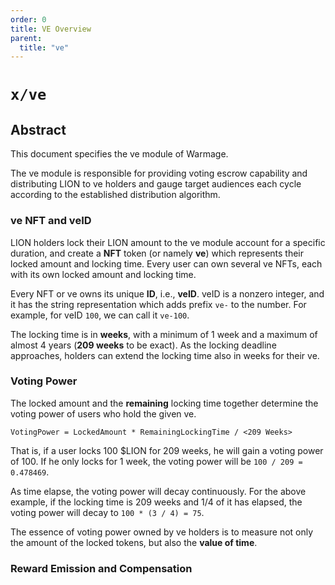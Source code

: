 ```yaml
---
order: 0
title: VE Overview
parent:
  title: "ve"
---
```


# `x/ve`

## Abstract

This document specifies the ve module of Warmage.

The ve module is responsible for providing voting escrow capability and distributing LION to ve holders and gauge target
audiences each cycle according to the established distribution algorithm.

### ve NFT and veID

LION holders lock their LION amount to the ve module account for a specific duration, and create a **NFT** token (or
namely **ve**) which represents their locked amount and locking time. Every user can own several ve NFTs, each with its
own locked amount and locking time.

Every NFT or ve owns its unique **ID**, i.e., **veID**. veID is a nonzero integer, and it has the string representation
which
adds prefix `ve-` to the number. For example, for veID `100`, we can call it `ve-100`.

The locking time is in **weeks**, with a minimum of 1 week and a maximum of almost 4 years (**209 weeks** to be exact).
As the locking deadline approaches, holders can extend the locking time also in weeks for their ve.

### Voting Power

The locked amount and the **remaining** locking time together determine the voting power of users who hold the given ve.

```
VotingPower = LockedAmount * RemainingLockingTime / <209 Weeks>
```

That is, if a user locks 100 $LION for 209 weeks, he will gain a voting power of 100. If he only locks for 1 week, the
voting power will be `100 / 209 = 0.478469`.

As time elapse, the voting power will decay continuously. For the above example, if the locking time is 209 weeks and
1/4 of it has elapsed, the voting power will decay to `100 * (3 / 4) = 75`.

The essence of voting power owned by ve holders is to measure not only the amount of the locked tokens, but also the **value of time**.

### Reward Emission and Compensation
